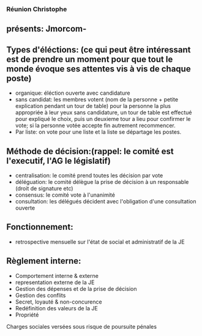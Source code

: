 ### Réunion Christophe

## présents: Jmorcom-

## Types d'éléctions: (ce qui peut être intéressant est de prendre un moment pour que tout le monde évoque ses attentes vis à vis de chaque poste)
- organique: éléction ouverte avec candidature
- sans candidat: les membres votent (nom de la personne + petite explication pendant un tour de table) pour la personne la plus appropriée à leur yeux sans candidature, un tour de table est effectué pour expliqué le choix, puis un deuxieme tour a lieu pour confirmer le vote; si la personne votée accepte fin autrement recommencer.
- Par liste: on vote pour une liste et la liste se départage les postes.

## Méthode de décision:(rappel: le comité est l'executif, l'AG le législatif)
- centralisation: le comité prend toutes les décision par vote
- déléguation: le comité délègue la prise de décision à un responsable (droit de signature etc)
- consensus: le comité vote à l'unanimité
- consultation: les délégués décident avec l'obligation d'une consultation ouverte

## Fonctionnement:
- retrospective mensuelle sur l'état de social et administratif de la JE

## Règlement interne:
- Comportement interne & externe
- representation externe de la JE
- Gestion des dépenses et de la prise de décision
- Gestion des conflits
- Secret, loyauté & non-concurence
- Redéfinition des valeurs de la JE
- Propriété

Charges sociales versées sous risque de poursuite pénales

